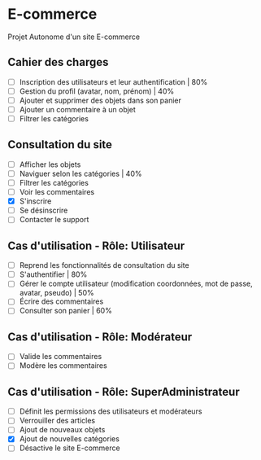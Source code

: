 # E-commerce
Projet Autonome d'un site E-commerce

## Cahier des charges 

- [ ] Inscription des utilisateurs et leur authentification | 80%
- [ ] Gestion du profil (avatar, nom, prénom) | 40%
- [ ] Ajouter et supprimer des objets dans son panier
- [ ] Ajouter un commentaire à un objet
- [ ] Filtrer les catégories

## Consultation du site

- [ ] Afficher les objets
- [ ] Naviguer selon les catégories | 40%
- [ ] Filtrer les catégories
- [ ] Voir les commentaires
- [x] S'inscrire
- [ ] Se désinscrire
- [ ] Contacter le support

## Cas d'utilisation - Rôle: Utilisateur

- [ ] Reprend les fonctionnalités de consultation du site
- [ ] S'authentifier | 80%
- [ ] Gérer le compte utilisateur (modification coordonnées, mot de passe, avatar, pseudo) | 50%
- [ ] Écrire des commentaires
- [ ] Consulter son panier | 60%

## Cas d'utilisation - Rôle: Modérateur

- [ ] Valide les commentaires
- [ ] Modère les commentaires

## Cas d'utilisation - Rôle: SuperAdministrateur

- [ ] Définit les permissions des utilisateurs et modérateurs
- [ ] Verrouiller des articles
- [ ] Ajout de nouveaux objets
- [x] Ajout de nouvelles catégories
- [ ] Désactive le site E-commerce
